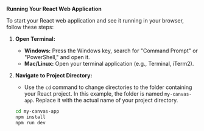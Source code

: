 **Running Your React Web Application**

To start your React web application and see it running in your browser, follow these steps:

1. **Open Terminal:**
   - **Windows:** Press the Windows key, search for "Command Prompt" or "PowerShell," and open it.
   - **Mac/Linux:** Open your terminal application (e.g., Terminal, iTerm2).

2. **Navigate to Project Directory:**
   - Use the `cd` command to change directories to the folder containing your React project. In this example, the folder is named `my-canvas-app`. Replace it with the actual name of your project directory.

   ```bash
   cd my-canvas-app
   npm install
   npm run dev
